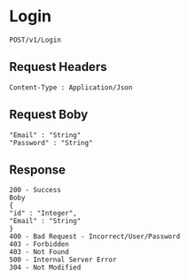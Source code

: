 # Login

```
POST/v1/Login

```

## Request Headers

```
Content-Type : Application/Json

```

## Request Boby

```
"Email" : "String"
"Password" : "String"

```

## Response

```
200 - Success
Boby
{
"id" : "Integer",
"Email" : "String"
}
400 - Bad Request - Incorrect/User/Password
403 - Forbidden
403 - Not Found
500 - Internal Server Error
304 - Not Modified


```
